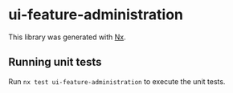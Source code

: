 # ui-feature-administration

This library was generated with [Nx](https://nx.dev).

## Running unit tests

Run `nx test ui-feature-administration` to execute the unit tests.

